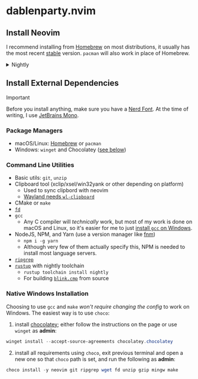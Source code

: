 # dablenparty.nvim

## Install Neovim

I recommend installing from [Homebrew](https://brew.sh/) on most distributions, it usually has the most recent [stable](https://github.com/neovim/neovim/releases/tag/stable) version. `pacman` will also work in place of Homebrew.

<details>

  <summary>Nightly</summary>

There is also a [nightly](https://github.com/neovim/neovim/releases/tag/nightly) version, although it must be compiled from source. This can be done manually, but I recommend using a package manager like Homebrew or an [AUR helper](https://wiki.archlinux.org/title/AUR_helpers). For example, using Homebrew:

```bash
brew install neovim --HEAD
```

Another example using [`yay`](https://aur.archlinux.org/packages/yay):

```bash
yay -S neovim-git
```

</details>

## Install External Dependencies

> [!IMPORTANT]
> Before you install anything, make sure you have a [Nerd Font](https://www.nerdfonts.com/). At the time of writing, I use [JetBrains Mono](https://www.programmingfonts.org/#jetbrainsmono).

### Package Managers

- macOS/Linux: [Homebrew](https://brew.sh/) or `pacman`
- Windows: `winget` and Chocolatey ([see below](#native-windows-installation))

### Command Line Utilities

- Basic utils: `git`, `unzip`
- Clipboard tool (xclip/xsel/win32yank or other depending on platform)
  - Used to sync clipbord with neovim
  - [Wayland needs `wl-clipboard`](https://wiki.archlinux.org/title/Neovim)
- CMake or `make`
- [`fd`](https://github.com/sharkdp/fd)
- `gcc`
  - Any C compiler will _technically_ work, but most of my work is done on macOS and Linux, so it's easier for me to just [install `gcc` on Windows](#native-windows-installation).
- NodeJS, NPM, and Yarn (use a version manager like [fnm](https://github.com/Schniz/fnm))
  - `npm i -g yarn`
  - Although very few of them actually specify this, NPM is needed to install most language servers.
- [`ripgrep`](https://github.com/BurntSushi/ripgrep#installation)
- [`rustup`](https://rustup.rs/) with nightly toolchain
  - `rustup toolchain install nightly`
  - For building [`blink.cmp`](lua/custom/plugins/blink.lua) from source

### Native Windows Installation

Choosing to use `gcc` and `make` _won't require changing the config_ to work on Windows.
The easiest way is to use `choco`:

1. install [chocolatey](https://chocolatey.org/install); either follow the instructions on the page or use `winget` as **admin**:

```powershell
winget install --accept-source-agreements chocolatey.chocolatey
```

2. install all requirements using `choco`, exit previous terminal and open a new one so that `choco` path is set, and run the following as **admin**:

```powershell
choco install -y neovim git ripgrep wget fd unzip gzip mingw make
```
